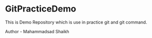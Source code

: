 # GitPracticeDemo
This is Demo Repository which is use in practice git and git command.

Author - Mahammadsad Shaikh
